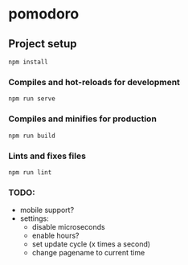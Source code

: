 # pomodoro

## Project setup
```
npm install
```

### Compiles and hot-reloads for development
```
npm run serve
```

### Compiles and minifies for production
```
npm run build
```

### Lints and fixes files
```
npm run lint
```

### TODO:
- mobile support?
- settings:
    - disable microseconds
    - enable hours?
    - set update cycle (x times a second)
    - change pagename to current time